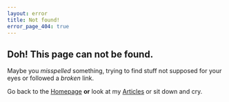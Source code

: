 ```yaml
---
layout: error
title: Not found!
error_page_404: true
---
```


## Doh! This page can not be found.

Maybe you *misspelled* something, trying to find stuff not supposed for your eyes or followed a *broken* link.

Go back to the [Homepage](/) **or** look at my [Articles](/articles/) or sit down and cry.

